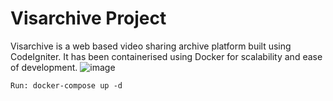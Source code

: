# Visarchive Project 

Visarchive is a web based video sharing archive platform built using CodeIgniter. It has been containerised using Docker for scalability and ease of development.
![image](https://user-images.githubusercontent.com/50122869/152750033-71266130-003d-4b20-8f7c-00bbfea39491.png)


```
Run: docker-compose up -d
```
